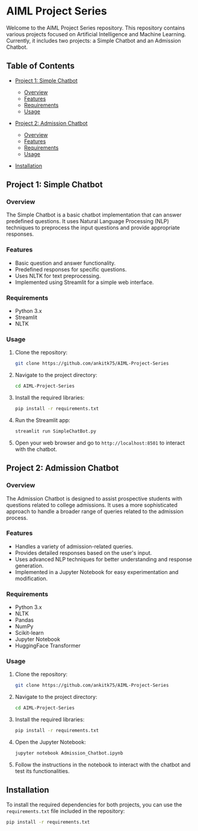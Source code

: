 # AIML Project Series

Welcome to the AIML Project Series repository. This repository contains various projects focused on Artificial Intelligence and Machine Learning. Currently, it includes two projects: a Simple Chatbot and an Admission Chatbot.

## Table of Contents

- [Project 1: Simple Chatbot](#project-1-simple-chatbot)
  - [Overview](#overview)
  - [Features](#features)
  - [Requirements](#requirements)
  - [Usage](#usage)
    
- [Project 2: Admission Chatbot](#project-2-admission-chatbot)
  - [Overview](#overview-1)
  - [Features](#features-1)
  - [Requirements](#requirements-1)
  - [Usage](#usage-1)
- [Installation](#installation)


## Project 1: Simple Chatbot

### Overview

The Simple Chatbot is a basic chatbot implementation that can answer predefined questions. It uses Natural Language Processing (NLP) techniques to preprocess the input questions and provide appropriate responses.

### Features

- Basic question and answer functionality.
- Predefined responses for specific questions.
- Uses NLTK for text preprocessing.
- Implemented using Streamlit for a simple web interface.

### Requirements

- Python 3.x
- Streamlit
- NLTK

### Usage

1. Clone the repository:

    ```bash
    git clone https://github.com/ankitk75/AIML-Project-Series
    ```

2. Navigate to the project directory:

    ```bash
    cd AIML-Project-Series
    ```

3. Install the required libraries:

    ```bash
    pip install -r requirements.txt
    ```

4. Run the Streamlit app:

    ```bash
    streamlit run SimpleChatBot.py
    ```

5. Open your web browser and go to `http://localhost:8501` to interact with the chatbot.

## Project 2: Admission Chatbot

### Overview

The Admission Chatbot is designed to assist prospective students with questions related to college admissions. It uses a more sophisticated approach to handle a broader range of queries related to the admission process.

### Features

- Handles a variety of admission-related queries.
- Provides detailed responses based on the user's input.
- Uses advanced NLP techniques for better understanding and response generation.
- Implemented in a Jupyter Notebook for easy experimentation and modification.

### Requirements

- Python 3.x
- NLTK
- Pandas
- NumPy
- Scikit-learn
- Jupyter Notebook
- HuggingFace Transformer

### Usage

1. Clone the repository:

    ```bash
    git clone https://github.com/ankitk75/AIML-Project-Series
    ```

2. Navigate to the project directory:

    ```bash
    cd AIML-Project-Series
    ```

3. Install the required libraries:

    ```bash
    pip install -r requirements.txt
    ```

4. Open the Jupyter Notebook:

    ```bash
    jupyter notebook Admission_Chatbot.ipynb
    ```

5. Follow the instructions in the notebook to interact with the chatbot and test its functionalities.

## Installation

To install the required dependencies for both projects, you can use the `requirements.txt` file included in the repository:

```bash
pip install -r requirements.txt
